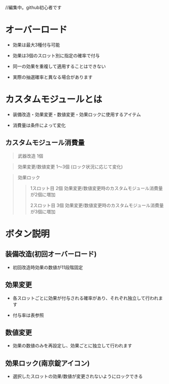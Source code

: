 //編集中。github初心者です

# オーバーロード
* 効果は最大3種付与可能

* 効果は3個のスロット別に指定の確率で付与

* 同一の効果を重複して適用することはできない

* 実際の抽選確率と異なる場合があります

# カスタムモジュールとは

* 装備改造・効果変更・数値変更・効果ロックに使用するアイテム

* 消費量は条件によって変化


## カスタムモジュール消費量

> 武器改造 1個

> 効果変更/数値変更 1～3個
> (ロック状況に応じて変化)


> 効果ロック
>>1スロット目 2個 効果変更/数値変更時のカスタムモジュール消費量が2個に増加
>>
>>2スロット目 3個 効果変更/数値変更時のカスタムモジュール消費量が3個に増加

# ボタン説明

## 装備改造(初回オーバーロード)

* 初回改造時効果の数値が11段階固定


## 効果変更

* 各スロットごとに効果が付与される確率があり、それぞれ独立して行われます

* 付与率は表参照


## 数値変更

* 効果の数値のみを再設定し、効果ごとに独立して行われます


## 効果ロック(南京錠アイコン)

* 選択したスロットの効果/数値が変更されないようにロックできる
